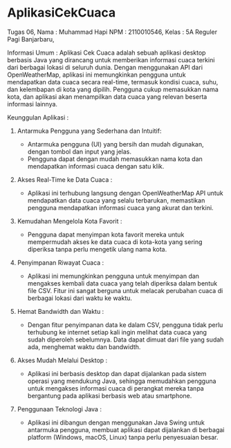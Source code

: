 # AplikasiCekCuaca

Tugas 06,
Nama : Muhammad Hapi
NPM : 2110010546,
Kelas : 5A Reguler Pagi Banjarbaru,

Informasi Umum :
Aplikasi Cek Cuaca adalah sebuah aplikasi desktop berbasis Java yang dirancang untuk memberikan informasi cuaca terkini dari berbagai lokasi di seluruh dunia. Dengan menggunakan API dari OpenWeatherMap, aplikasi ini memungkinkan pengguna untuk mendapatkan data cuaca secara real-time, termasuk kondisi cuaca, suhu, dan kelembapan di kota yang dipilih. Pengguna cukup memasukkan nama kota, dan aplikasi akan menampilkan data cuaca yang relevan beserta informasi lainnya.

Keunggulan Aplikasi :

1.  Antarmuka Pengguna yang Sederhana dan Intuitif:

    - Antarmuka pengguna (UI) yang bersih dan mudah digunakan, dengan tombol dan input yang jelas.
    - Pengguna dapat dengan mudah memasukkan nama kota dan mendapatkan informasi cuaca dengan satu klik.

2.  Akses Real-Time ke Data Cuaca :

    - Aplikasi ini terhubung langsung dengan OpenWeatherMap API untuk mendapatkan data cuaca yang selalu terbarukan, memastikan pengguna mendapatkan informasi cuaca yang akurat dan terkini.

3.  Kemudahan Mengelola Kota Favorit :

    - Pengguna dapat menyimpan kota favorit mereka untuk mempermudah akses ke data cuaca di kota-kota yang sering diperiksa tanpa perlu mengetik ulang nama kota.

4.  Penyimpanan Riwayat Cuaca :

    - Aplikasi ini memungkinkan pengguna untuk menyimpan dan mengakses kembali data cuaca yang telah diperiksa dalam bentuk file CSV. Fitur ini sangat berguna untuk melacak perubahan cuaca di berbagai lokasi dari waktu ke waktu.

5.  Hemat Bandwidth dan Waktu :

    - Dengan fitur penyimpanan data ke dalam CSV, pengguna tidak perlu terhubung ke internet setiap kali ingin melihat data cuaca yang sudah diperoleh sebelumnya. Data dapat dimuat dari file yang sudah ada, menghemat waktu dan bandwidth.

6.  Akses Mudah Melalui Desktop :

    - Aplikasi ini berbasis desktop dan dapat dijalankan pada sistem operasi yang mendukung Java, sehingga memudahkan pengguna untuk mengakses informasi cuaca di perangkat mereka tanpa bergantung pada aplikasi berbasis web atau smartphone.

7.  Penggunaan Teknologi Java :
    - Aplikasi ini dibangun dengan menggunakan Java Swing untuk antarmuka pengguna, membuat aplikasi dapat dijalankan di berbagai platform (Windows, macOS, Linux) tanpa perlu penyesuaian besar.

